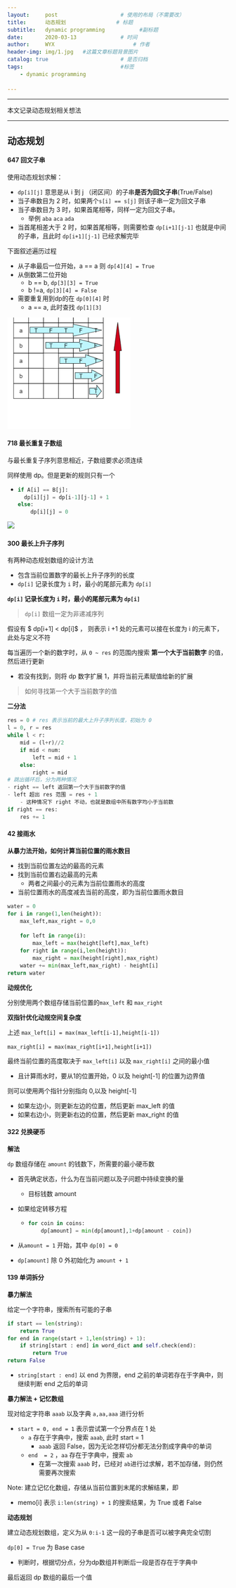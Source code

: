 ```yaml
---
layout:     post   				    # 使用的布局（不需要改）
title:      动态规划				# 标题 
subtitle:   dynamic programming           #副标题
date:       2020-03-13 				# 时间
author:     WYX 						# 作者
header-img: img/1.jpg 	#这篇文章标题背景图片
catalog: true 						# 是否归档
tags:								#标签
    - dynamic programming 

---
```


---

本文记录动态规划相关想法

---



## 动态规划

#### 647 回文子串



使用动态规划求解：

- `dp[i][j]` 意思是从 i 到 j （闭区间）的子串**是否为回文子串**(True/False)
- 当子串数目为 2 时，如果两个`s[i] == s[j]` 则该子串一定为回文子串
- 当子串数目为 3 时，如果首尾相等，同样一定为回文子串。
  - 举例 `aba` `aca` `ada`
- 当首尾相差大于 2 时，如果首尾相等，则需要检查 `dp[i+1][j-1]` 也就是中间的子串，且此时 `dp[i+1][j-1]` 已经求解完毕

下面叙述遍历过程

- 从子串最后一位开始，a == a 则 `dp[4][4] = True`
- 从倒数第二位开始
  - b == b, `dp[3][3] = True`
  - b !=a, `dp[3][4] = False`
- 需要重复用到dp的在 `dp[0][4]` 时
  - a == a, 此时查找 `dp[1][3]` 

<img src="https://github.com/joseph-mutu/Pics/raw/master/data structure/palindrome.png" style="zoom:43%;" />

#### 718 最长重复子数组

与最长重复子序列意思相近，子数组要求必须连续

同样使用 dp。但是更新的规则只有一个

- ```python
  if A[i] == B[j]:
  	dp[i][j] = dp[i-1][j-1] + 1
  else:
      dp[i][j] = 0
  ```

![](https://pic.leetcode-cn.com/b190e4cb2e9c3b6c81a633de8ce11da922df5b21629b9746e700d55b63c473f5-da.png)

#### 300 最长上升子序列

有两种动态规划数组的设计方法

- 包含当前位置数字的最长上升子序列的长度
- `dp[i]` 记录长度为 `i` 时，最小的尾部元素为 `dp[i]`

**`dp[i]` 记录长度为 `i` 时，最小的尾部元素为 `dp[i]`**

>  `dp[i]` 数组一定为非递减序列 

假设有 $ dp[i+1] < dp[i]$ ， 则表示 i +1 处的元素可以接在长度为 i 的元素下，此处与定义不符

每当遍历一个新的数字时，从 `0 ~ res` 的范围内搜索 **第一个大于当前数字** 的值，然后进行更新

- 若没有找到，则将 dp 数字扩展 1，并将当前元素赋值给新的扩展

> 如何寻找第一个大于当前数字的值

**二分法**

```python
res = 0 # res 表示当前的最大上升子序列长度，初始为 0
l = 0, r = res
while l < r:
    mid = (l+r)//2
    if mid < num:
        left = mid + 1
   	else:
        right = mid
# 跳出循环后，分为两种情况
- right == left 返回第一个大于当前数字的值
- left 超出 res 范围 = res + 1
	- 这种情况下 right 不动，也就是数组中所有数字均小于当前数
if right == res:
    res += 1
```

#### 42 接雨水

**从暴力法开始，如何计算当前位置的雨水数目**

- 找到当前位置左边的最高的元素
- 找到当前位置右边最高的元素
  - 两者之间最小的元素为当前位置雨水的高度
- 当前位置雨水的高度减去当前的高度，即为当前位置雨水数目

```python
water = 0
for i in range(1,len(height)):
    max_left,max_right = 0,0
    
    for left in range(i):
        max_left = max(height[left],max_left)
    for right in range(i,len(height)):
        max_right = max(height[right],max_right)
    water += min(max_left,max_right) - height[i]
return water
```

**动规优化**

分别使用两个数组存储当前位置的`max_left` 和 `max_right`

**双指针优化动规空间复杂度**

上述 `max_left[i] = max(max_left[i-1],height[i-1])`

`max_right[i] = max(max_right[i+1],height[i+1])`

最终当前位置的高度取决于 `max_left[i]` 以及 `max_right[i]` 之间的最小值

- 且计算雨水时，要从1的位置开始，0 以及 height[-1] 的位置为边界值

则可以使用两个指针分别指向 0,以及 height[-1] 

- 如果左边小，则更新左边的位置，然后更新 max_left 的值
- 如果右边小，则更新右边的位置，然后更新 max_right 的值

#### 322 兑换硬币

**解法**

`dp` 数组存储在 `amount` 的钱数下，所需要的最小硬币数

- 首先确定状态，什么为在当前问题以及子问题中持续变换的量

  - 目标钱数 amount

- 如果给定转移方程

  - ```python
    for coin in coins:
    	dp[amount] = min(dp[amount],1+dp[amount - coin])
    ```

- 从`amount = 1` 开始，其中 `dp[0] = 0`

- `dp[amount]` 除 0 外初始化为 `amount + 1`

#### 139 单词拆分

**暴力解法**

给定一个字符串，搜索所有可能的子串

```python
if start == len(string):
	return True
for end in range(start + 1,len(string) + 1):
    if string[start : end] in word_dict and self.check(end):
        return True
return False
```

- `string[start : end]` 以 end 为界限，end 之前的单词若存在于字典中，则继续判断 end 之后的单词

**暴力解法 + 记忆数组**

现对给定字符串 `aaab` 以及字典 `a,aa,aaa` 进行分析

- `start = 0, end = 1` 表示尝试第一个分界点在 1 处
  - `a` 存在于字典中，搜索 `aaab`, 此时 start = 1
    - `aaab` 返回 False，因为无论怎样切分都无法分割成字典中的单词
  - `end  = 2` ，`aa` 存在于字典中，搜索 `ab` 
    - 在第一次搜索 `aaab` 时，已经对 `ab`进行过求解，若不加存储，则仍然需要再次搜索

Note: 建立记忆化数组，存储从当前位置到末尾的求解结果，即

- memo[i] 表示 `i:len(string) + 1` 的搜索结果，为 True 或者 False

**动态规划**

建立动态规划数组，定义为从 `0:i-1` 这一段的子串是否可以被字典完全切割

`dp[0] = True` 为 Base case

- 判断时，根据切分点，分为dp数组并判断后一段是否存在于字典中

最后返回 dp 数组的最后一个值
